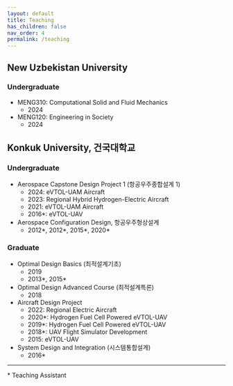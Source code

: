 ```yaml
---
layout: default
title: Teaching
has_children: false
nav_order: 4
permalink: /teaching
---
```


## New Uzbekistan University

### Undergraduate

- MENG310: Computational Solid and Fluid Mechanics
  - 2024
- MENG120: Engineering in Society
  - 2024

## Konkuk University, 건국대학교

### Undergraduate

- Aerospace Capstone Design Project 1 (항공우주종합설계 1)
  - 2024: eVTOL-UAM Aircraft
  - 2023: Regional Hybrid Hydrogen-Electric Aircraft
  - 2021: eVTOL-UAM Aircraft
  - 2016*: eVTOL-UAV
- Aerospace Configuration Design, 항공우주형상설계
  - 2012\*, 2012\*, 2015\*, 2020\*

### Graduate

- Optimal Design Basics (최적설계기초)
  - 2019
  - 2013\*, 2015\*
- Optimal Design Advanced Course (최적설계특론)
  - 2018
- Aircraft Design Project
  - 2022: Regional Electric Aircraft
  - 2020\*: Hydrogen Fuel Cell Powered eVTOL-UAV
  - 2019\*: Hydrogen Fuel Cell Powered eVTOL-UAV
  - 2018\*: UAV Flight Simulator Development
  - 2015: eVTOL-UAV
- System Design and Integration (시스템통합설계)
  - 2016\*

---
\* Teaching Assistant
